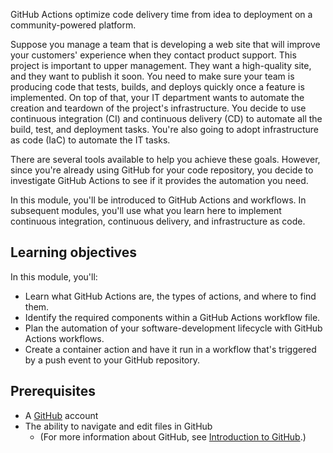 GitHub Actions optimize code delivery time from idea to deployment on a community-powered platform.

Suppose you manage a team that is developing a web site that will improve your customers' experience when they contact product support. This project is important to upper management. They want a high-quality site, and they want to publish it soon. You need to make sure your team is producing code that tests, builds, and deploys quickly once a feature is implemented. On top of that, your IT department wants to automate the creation and teardown of the project's infrastructure. You decide to use continuous integration (CI) and continuous delivery (CD) to automate all the build, test, and deployment tasks. You're also going to adopt infrastructure as code (IaC) to automate the IT tasks.

There are several tools available to help you achieve these goals. However, since you're already using GitHub for your code repository, you decide to investigate GitHub Actions to see if it provides the automation you need.

In this module, you'll be introduced to GitHub Actions and workflows. In subsequent modules, you'll use what you learn here to implement continuous integration, continuous delivery, and infrastructure as code.

## Learning objectives

In this module, you'll:

- Learn what GitHub Actions are, the types of actions, and where to find them.
- Identify the required components within a GitHub Actions workflow file.
- Plan the automation of your software-development lifecycle with GitHub Actions workflows.
- Create a container action and have it run in a workflow that's triggered by a push event to your GitHub repository.

## Prerequisites

- A [GitHub](https://github.com?azure-portal=true) account
- The ability to navigate and edit files in GitHub
  - (For more information about GitHub, see [Introduction to GitHub](https://lab.github.com/githubtraining/introduction-to-github?azure-portal=true).)
